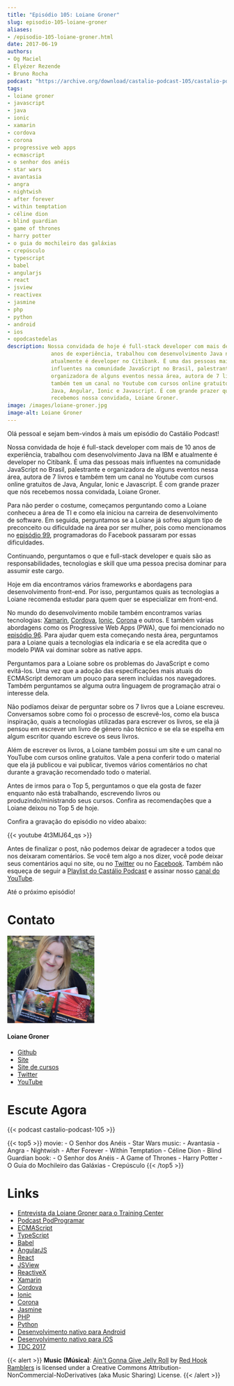 ```yaml
---
title: "Episódio 105: Loiane Groner"
slug: episodio-105-loiane-groner
aliases:
- /episodio-105-loiane-groner.html
date: 2017-06-19
authors:
- Og Maciel
- Elyézer Rezende
- Bruno Rocha
podcast: "https://archive.org/download/castalio-podcast-105/castalio-podcast-105.mp3"
tags:
- loiane groner
- javascript
- java
- ionic
- xamarin
- cordova
- corona
- progressive web apps
- ecmascript
- o senhor dos anéis
- star wars
- avantasia
- angra
- nightwish
- after forever
- within temptation
- céline dion
- blind guardian
- game of thrones
- harry potter
- o guia do mochileiro das galáxias
- crepúsculo
- typescript
- babel
- angularjs
- react
- jsview
- reactivex
- jasmine
- php
- python
- android
- ios
- opodcastedelas
description: Nossa convidada de hoje é full-stack developer com mais de 10
              anos de experiência, trabalhou com desenvolvimento Java na IBM e
              atualmente é developer no Citibank. É uma das pessoas mais
              influentes na comunidade JavaScript no Brasil, palestrante e
              organizadora de alguns eventos nessa área, autora de 7 livros e
              também tem um canal no Youtube com cursos online gratuitos de
              Java, Angular, Ionic e Javascript. É com grande prazer que nós
              recebemos nossa convidada, Loiane Groner.
image: /images/loiane-groner.jpg
image-alt: Loiane Groner
---
```


Olá pessoal e sejam bem-vindos à mais um episódio do Castálio Podcast!

Nossa convidada de hoje é full-stack developer com mais de 10 anos de
experiência, trabalhou com desenvolvimento Java na IBM e atualmente é developer
no Citibank. É uma das pessoas mais influentes na comunidade JavaScript no
Brasil, palestrante e organizadora de alguns eventos nessa área, autora de 7
livros e também tem um canal no Youtube com cursos online gratuitos de Java,
Angular, Ionic e Javascript. É com grande prazer que nós recebemos nossa
convidada, Loiane Groner.

<div class="clearfix"></div>

Para não perder o costume, começamos perguntando como a Loiane conheceu a área
de TI e como ela iniciou na carreira de desenvolvimento de software. Em
seguida, perguntamos se a Loiane já sofreu algum tipo de preconceito ou
dificuldade na área por ser mulher, pois como mencionamos no [episódio
99](http://castalio.info/episodio-99-tech-news-e-book-review.html),
programadoras do Facebook passaram por essas dificuldades.

Continuando, perguntamos o que e full-stack developer e quais são as
responsabilidades, tecnologias e skill que uma pessoa precisa dominar para
assumir este cargo.

Hoje em dia encontramos vários frameworks e abordagens para desenvolvimento
front-end. Por isso, perguntamos quais as tecnologias a Loiane recomenda
estudar para quem quer se especializar em front-end.

No mundo do desenvolvimento mobile também encontramos varias tecnologias:
[Xamarin](https://www.xamarin.com/), [Cordova](https://cordova.apache.org/),
[Ionic](http://ionicframework.com/), [Corona](https://coronalabs.com/) e
outros. E também várias abordagens como os Progressive Web Apps (PWA), que foi
mencionado no [episódio
96](http://castalio.info/episodio-96-plataforma-de-desenvolvimento-da-microsoft-parte-2.html).
Para ajudar quem esta começando nesta área, perguntamos para a Loiane quais a
tecnologias ela indicaria e se ela acredita que o modelo PWA vai dominar sobre
as native apps.

Perguntamos para a Loiane sobre os problemas do JavaScript e como evitá-los.
Uma vez que a adoção das especificações mais atuais do ECMAScript demoram um
pouco para serem incluídas nos navegadores. Também perguntamos se alguma outra
linguagem de programação atrai o interesse dela.

Não podíamos deixar de perguntar sobre os 7 livros que a Loiane escreveu.
Conversamos sobre como foi o processo de escrevê-los, como ela busca
inspiração, quais a tecnologias utilizadas para escrever os livros, se ela já
pensou em escrever um livro de género não técnico e se ela se espelha em algum
escritor quando escreve os seus livros.

Além de escrever os livros, a Loiane também possui um site e um canal no
YouTube com cursos online gratuitos. Vale a pena conferir todo o material que
ela já publicou e vai publicar, tivemos vários comentários no chat durante a
gravação recomendado todo o material.

Antes de irmos para o Top 5, perguntamos o que ela gosta de fazer enquanto não
está trabalhando, escrevendo livros ou produzindo/ministrando seus cursos.
Confira as recomendações que a Loiane deixou no Top 5 de hoje.

Confira a gravação do episódio no vídeo abaixo:

{{< youtube 4t3MlJ64_qs >}}

Antes de finalizar o post, não podemos deixar de agradecer a todos que nos
deixaram comentários. Se você tem algo a nos dizer, você pode deixar seus
comentários aqui no site, ou no [Twitter](https://twitter.com/castaliopod) ou
no [Facebook](https://www.facebook.com/castaliopod). Também não esqueça de
seguir a [Playlist do Castálio
Podcast](https://open.spotify.com/user/elyezermr/playlist/0PDXXZRXbJNTPVSnopiMXg)
e assinar nosso [canal do YouTube](http://www.youtube.com/c/CastalioPodcast).

Até o próximo episódio!

# Contato

<div class="row">
    <div class="col-md-6">
        <p>
        <div class="media">
        <div class="media-left">
            <img class="media-object rounded-circle img-thumbnail" src="/images/loiane-groner.jpg" alt="Loiane Groner" width="200px">
        </div>
        <div class="media-body">
            <h4 class="media-heading">Loiane Groner</h4>
            <ul class="list-unstyled">
                <li><i class="bi bi-github"></i> <a href="https://github.com/loiane">Github</a></li>
                <li><i class="bi bi-link"></i> <a href="http://loiane.com/">Site</a></li>
                <li><i class="bi bi-link"></i> <a href="http://loiane.training/">Site de cursos</a></li>
                <li><i class="bi bi-twitter"></i> <a href="http://www.twitter.com/loiane">Twitter</a></li>
                <li><i class="bi bi-youtube"></i> <a href="https://youtube.com/user/loianeg">YouTube</a></li>
            </ul>
        </div>
        </div>
        </p>
    </div>
</div>

# Escute Agora

{{< podcast castalio-podcast-105 >}}

{{< top5 >}}
movie:
    - O Senhor dos Anéis
    - Star Wars
music:
    - Avantasia
    - Angra
    - Nightwish
    - After Forever
    - Within Temptation
    - Céline Dion
    - Blind Guardian
book:
    - O Senhor dos Anéis
    - A Game of Thrones
    - Harry Potter
    - O Guia do Mochileiro das Galáxias
    - Crepúsculo
{{< /top5 >}}

# Links

- [Entrevista da Loiane Groner para o Training Center](https://medium.com/trainingcenter/como-%C3%A9-trabalhar-como-full-stack-developer-e-analista-de-neg%C3%B3cios-por-loiane-groner-6ab92c06c06c)
- [Podcast PodProgramar](https://mundopodcast.com.br/PodProgramar/)
- [ECMAScript](https://pt.wikipedia.org/wiki/ECMAScript)
- [TypeScript](http://www.typescriptlang.org/)
- [Babel](https://babeljs.io/)
- [AngularJS](https://angularjs.org/)
- [React](https://facebook.github.io/react/)
- [JSView](http://www.javascriptview.com/)
- [ReactiveX](http://reactivex.io/)
- [Xamarin](https://www.xamarin.com/)
- [Cordova](https://cordova.apache.org/)
- [Ionic](http://ionicframework.com/)
- [Corona](https://coronalabs.com/)
- [Jasmine](https://jasmine.github.io/)
- [PHP](http://php.net/)
- [Python](https://www.python.org/)
- [Desenvolvimento nativo para Android](https://developer.android.com/)
- [Desenvolvimento nativo para iOS](https://developer.apple.com/ios/)
- [TDC 2017](http://www.thedevelopersconference.com.br/tdc/2017/index.html)

{{< alert >}}
**Music (Música)**: [Ain\'t Gonna Give Jelly
Roll](http://freemusicarchive.org/music/Red_Hook_Ramblers/Live__WFMU_on_Antique_Phonograph_Music_Program_with_MAC_Feb_8_2011/Red_Hook_Ramblers_-_12_-_Aint_Gonna_Give_Jelly_Roll)
by [Red Hook Ramblers](http://www.redhookramblers.com/) is licensed under a
Creative Commons Attribution-NonCommercial-NoDerivatives (aka Music Sharing)
License.
{{< /alert >}}
